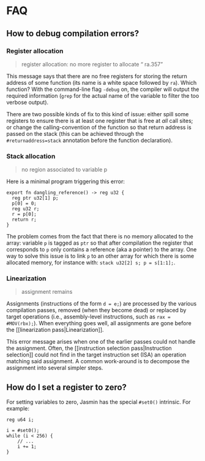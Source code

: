 # FAQ

## How to debug compilation errors?

### Register allocation

> register allocation: no more register to allocate “ ra.357”

This message says that there are no free registers for storing the return address of some function
(its name is a white space followed by `ra`).
Which function? With the command-line flag `-debug` on, the compiler will output the required information
(`grep` for the actual name of the variable to filter the too verbose output).

There are two possible kinds of fix to this kind of issue: either spill some registers to ensure there is at least one register that is free at *all* call sites; or change the calling-convention of the function so that return address is passed on the stack
(this can be achieved through the `#returnaddress=stack` annotation before the function declaration).

### Stack allocation

> no region associated to variable p

Here is a minimal program triggering this error:

~~~
export fn dangling_reference() -> reg u32 {
  reg ptr u32[1] p;
  p[0] = 0;
  reg u32 r;
  r = p[0];
  return r;
}
~~~

The problem comes from the fact that there is no memory allocated to the array: variable `p` is tagged as `ptr` so that after compilation the register that corresponds to `p` only contains a reference (aka a pointer) to the array. One way to solve this issue is to link `p` to an other array for which there is some allocated memory, for instance with: `stack u32[2] s; p = s[1:1];`.


### Linearization

> assignment remains

Assignments (instructions of the form `d = e;`) are processed by the various compilation passes,
removed (when they become dead) or replaced by target operations (i.e., assembly-level instructions, such as `rax = #MOV(rbx);`).
When everything goes well, all assignments are gone before the [[linearization pass|Linearization]].

This error message arises when one of the earlier passes could not handle the assignment.
Often, the [[instruction selection pass|Instruction selection]] could not find in the target instruction set (ISA) an operation matching said assignment.
A common work-around is to decompose the assignment into several simpler steps.

## How do I set a register to zero?

For setting variables to zero, Jasmin has the special `#set0()` intrinsic.
For example:

```jazz
reg u64 i;

i = #set0();
while (i < 256) {
    // ...
    i += 1;
}
```
